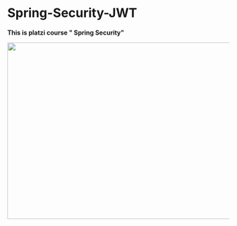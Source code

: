 # Spring-Security-JWT
<p><b>This is platzi course " Spring Security" </b></p>
<img src="https://www.adictosaltrabajo.com/wp-content/uploads/2020/05/spring_security-e1588763146414.jpg" width="600" height="400"> 
